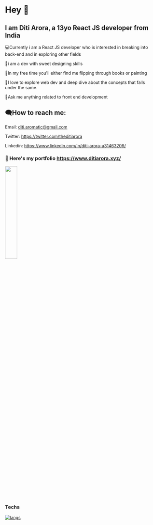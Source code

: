  # Hey 👋
 
## I am Diti Arora, a 13yo React JS developer from India



💻Currently i am a React JS developer who is interested in breaking into back-end and in exploring other fields

🎨i am a dev with sweet designing skills

🌱In my free time you'll either find me flipping through books or painting 

📌I love to explore web dev and deep dive about the concepts that falls under the same.

💭Ask me anything related to front end development


## 🗨How to reach me:

Email: diti.aromatic@gmail.com

Twitter: https://twitter.com/theditiarora

Linkedin: https://www.linkedin.com/in/diti-arora-a31463209/
<br />


### 📍 Here's my portfolio https://www.ditiarora.xyz/
  
  <img src="https://github-readme-stats.vercel.app/api/top-langs/?username=theditiarora&theme=outrun&layout=compact" width="28%">

### Techs
[![langs](https://skillicons.dev/icons?i=js,html,css,tailwind,figma,react,next,firebase,vite)](https://github.com/theditiarora)



